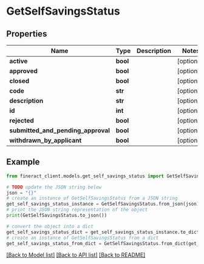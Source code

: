 # GetSelfSavingsStatus


## Properties

Name | Type | Description | Notes
------------ | ------------- | ------------- | -------------
**active** | **bool** |  | [optional] 
**approved** | **bool** |  | [optional] 
**closed** | **bool** |  | [optional] 
**code** | **str** |  | [optional] 
**description** | **str** |  | [optional] 
**id** | **int** |  | [optional] 
**rejected** | **bool** |  | [optional] 
**submitted_and_pending_approval** | **bool** |  | [optional] 
**withdrawn_by_applicant** | **bool** |  | [optional] 

## Example

```python
from fineract_client.models.get_self_savings_status import GetSelfSavingsStatus

# TODO update the JSON string below
json = "{}"
# create an instance of GetSelfSavingsStatus from a JSON string
get_self_savings_status_instance = GetSelfSavingsStatus.from_json(json)
# print the JSON string representation of the object
print(GetSelfSavingsStatus.to_json())

# convert the object into a dict
get_self_savings_status_dict = get_self_savings_status_instance.to_dict()
# create an instance of GetSelfSavingsStatus from a dict
get_self_savings_status_from_dict = GetSelfSavingsStatus.from_dict(get_self_savings_status_dict)
```
[[Back to Model list]](../README.md#documentation-for-models) [[Back to API list]](../README.md#documentation-for-api-endpoints) [[Back to README]](../README.md)


